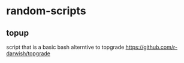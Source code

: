 # random-scripts

## topup
script that is a basic bash alterntive to topgrade
https://github.com/r-darwish/topgrade
